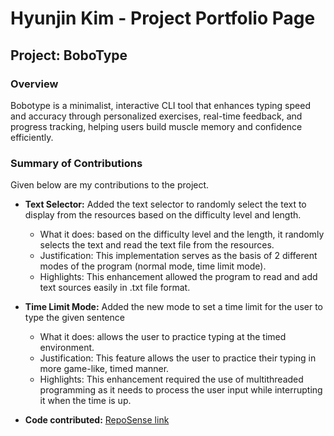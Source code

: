 # Hyunjin Kim - Project Portfolio Page

## Project: BoboType

### Overview

Bobotype is a minimalist, interactive CLI tool that enhances typing speed and accuracy through personalized
exercises, real-time feedback, and progress tracking, helping users build muscle memory and confidence
efficiently.

### Summary of Contributions

Given below are my contributions to the project.

- **Text Selector:**  Added the text selector to randomly select the text to display from the resources based on the difficulty level and length. 
    - What it does: based on the difficulty level and the length, it randomly selects the text and read the text file from the resources.
    - Justification: This implementation serves as the basis of 2 different modes of the program (normal mode, time limit mode). 
    - Highlights: This enhancement allowed the program to read and add text sources easily in .txt file format. 


- **Time Limit Mode:** Added the new mode to set a time limit for the user to type the given sentence
    - What it does: allows the user to practice typing at the timed environment. 
    - Justification: This feature allows the user to practice their typing in more game-like, timed manner. 
    - Highlights: This enhancement required the use of multithreaded programming as it needs to process the user input while interrupting it when the time is up. 


- **Code contributed:** [RepoSense link](https://nus-cs2113-ay2425s2.github.io/tp-dashboard/?search=hyu&sort=groupTitle&sortWithin=title&timeframe=commit&mergegroup=&groupSelect=groupByRepos&breakdown=true&checkedFileTypes=docs~functional-code~test-code~other&since=2025-02-21&tabOpen=true&tabType=authorship&tabAuthor=hyunjinkim1112&tabRepo=AY2425S2-CS2113-F13-2%2Ftp%5Bmaster%5D&authorshipIsMergeGroup=false&authorshipFileTypes=docs~functional-code~test-code&authorshipIsBinaryFileTypeChecked=false&authorshipIsIgnoredFilesChecked=false)
